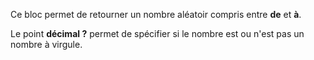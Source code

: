 Ce bloc permet de retourner un nombre aléatoir compris entre **de** et **à**.

Le point **décimal ?** permet de spécifier si le nombre est ou n'est pas un nombre à virgule.